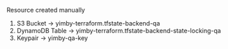Resource created manually
  1. S3 Bucket -> yimby-terraform.tfstate-backend-qa
  2. DynamoDB Table -> yimby-terraform.tfstate-backend-state-locking-qa
  3. Keypair -> yimby-qa-key